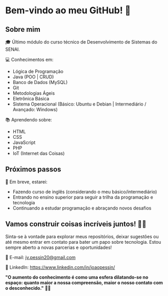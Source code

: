 # Bem-vindo ao meu GitHub! 👋

## Sobre mim

🎓 Último módulo do curso técnico de Desenvolvimento de Sistemas do SENAI.

💻 Conhecimentos em:
- Lógica de Programação
- Java (POO | CRUD)
- Banco de Dados (MySQL)
- Git
- Metodologias Ágeis
- Eletrônica Básica
- Sistema Operacional (Básico: Ubuntu e Debian | Intermediário / Avançado: Windows)

📚 Aprendendo sobre:
- HTML
- CSS
- JavaScript
- PHP
- IoT (Internet das Coisas)

## Próximos passos

🚀 Em breve, estarei:
- Fazendo curso de inglês (considerando o meu básico/intermediário)
- Entrando no ensino superior para seguir a trilha da programação e tecnologia
- Continuando a estudar programação e abraçando novos desafios

## Vamos construir coisas incríveis juntos! 🌟🚀

Sinta-se à vontade para explorar meus repositórios, deixar sugestões ou até mesmo entrar em contato para bater um papo sobre tecnologia. Estou sempre aberto a novas parcerias e oportunidades!

📧 E-mail: jv.pessin20@gmail.com

📱 LinkedIn: https://www.linkedin.com/in/joaopessin/

**"O aumento do conhecimento é como uma esfera dilatando-se no espaço: quanto maior a nossa compreensão, maior o nosso contato com o desconhecido."** 🌌🧠
